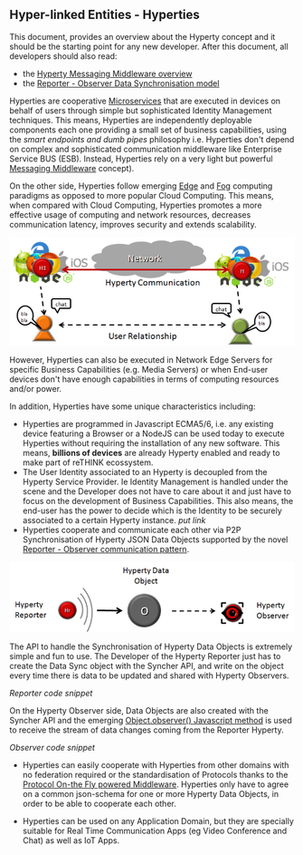 Hyper-linked Entities - Hyperties
---------------------------------

This document, provides an overview about the Hyperty concept and it should be the starting point for any new developer. After this document, all developers should also read:

-	the [Hyperty Messaging Middleware overview](hyperty-messaging-middleware.md)
-	the [Reporter - Observer Data Synchronisation model](p2p-data-sync.md)

Hyperties are cooperative [Microservices](http://martinfowler.com/articles/microservices.html) that are executed in devices on behalf of users through simple but sophisticated Identity Management techniques. This means, Hyperties are independently deployable components each one providing a small set of business capabilities, using the *smart endpoints and dumb pipes* philosophy i.e. Hyperties don't depend on complex and sophisticated communication middleware like Enterprise Service BUS (ESB). Instead, Hyperties rely on a very light but powerful [Messaging Middleware](hyperty-messaging-middleware.md) concept).

On the other side, Hyperties follow emerging [Edge](https://en.wikipedia.org/wiki/Edge_computing) and [Fog](https://en.wikipedia.org/wiki/Fog_computing) computing paradigms as opposed to more popular Cloud Computing. This means, when compared with Cloud Computing, Hyperties promotes a more effective usage of computing and network resources, decreases communication latency, improves security and extends scalability.

![Hyperty Concept and Edge Computing](hyperty-concept1.png)

However, Hyperties can also be executed in Network Edge Servers for specific Business Capabilities (e.g. Media Servers) or when End-user devices don't have enough capabilities in terms of computing resources and/or power.

In addition, Hyperties have some unique characteristics including:

-	Hyperties are programmed in Javascript ECMA5/6, i.e. any existing device featuring a Browser or a NodeJS can be used today to execute Hyperties without requiring the installation of any new software. This means, **billions of devices** are already Hyperty enabled and ready to make part of reTHINK ecossystem.
-	The User Identity associated to an Hyperty is decoupled from the Hyperty Service Provider. Ie Identity Management is handled under the scene and the Developer does not have to care about it and just have to focus on the development of Business Capabilities. This also means, the end-user has the power to decide which is the Identity to be securely associated to a certain Hyperty instance. *put link*
-	Hyperties cooperate and communicate each other via P2P Synchronisation of Hyperty JSON Data Objects supported by the novel [Reporter - Observer communication pattern](p2p-data-sync.md).  

![Reporter-Observer Communication Pattern](reporter-observer.png)

The API to handle the Synchronisation of Hyperty Data Objects is extremely simple and fun to use. The Developer of the Hyperty Reporter just has to create the Data Sync object with the Syncher API, and write on the object every time there is data to be updated and shared with Hyperty Observers.

*Reporter code snippet*

On the Hyperty Observer side, Data Objects are also created with the Syncher API and the emerging [Object.observer() Javascript method](https://developer.mozilla.org/en-US/docs/Web/JavaScript/Reference/Global_Objects/Object/observe) is used to receive the stream of data changes coming from the Reporter Hyperty.

*Observer code snippet*

-	Hyperties can easily cooperate with Hyperties from other domains with no federation required or the standardisation of Protocols thanks to the [Protocol On-the Fly powered Middleware](hyperty-messaging-middleware.md). Hyperties only have to agree on a common json-schema for one or more Hyperty Data Objects, in order to be able to cooperate each other.

-	Hyperties can be used on any Application Domain, but they are specially suitable for Real Time Communication Apps (eg Video Conference and Chat) as well as IoT Apps.
